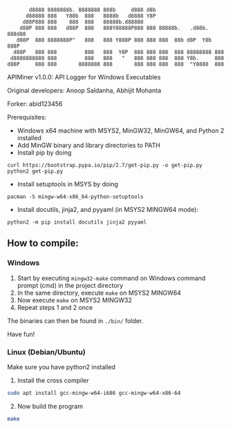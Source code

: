 
           d8888 8888888b. 8888888 888b     d888 d8b
          d88888 888   Y88b  888   8888b   d8888 Y8P
         d88P888 888    888  888   88888b.d88888
        d88P 888 888   d88P  888   888Y88888P888 888 88888b.   .d88b.  888d88
       d88P  888 8888888P"   888   888 Y888P 888 888 888  88b d8P  Y8b 888P
      d88P   888 888         888   888  Y8P  888 888 888  888 88888888 888
     d8888888888 888         888   888   "   888 888 888  888 Y8b.     888
    d88P     888 888       8888888 888       888 888 888  888  "Y8888  888

APIMiner v1.0.0: API Logger for Windows Executables

Original developers: Anoop Saldanha, Abhijit Mohanta

Forker: abid123456

Prerequisites:
- Windows x64 machine with MSYS2, MinGW32, MinGW64, and Python 2 installed
- Add MinGW binary and library directories to PATH
- Install pip by doing
```
curl https://bootstrap.pypa.io/pip/2.7/get-pip.py -o get-pip.py
python2 get-pip.py
```
- Install setuptools in MSYS by doing
```
pacman -S mingw-w64-x86_64-python-setuptools
```
- Install docutils, jinja2, and pyyaml (in MSYS2 MINGW64 mode):
```
python2 -m pip install docutils jinja2 pyyaml
```

## How to compile:
### Windows
1. Start by executing `mingw32-make` command on Windows command prompt (cmd) in the project directory
2. In the same directory, execute `make` on MSYS2 MINGW64
3. Now execute `make` on MSYS2 MINGW32
4. Repeat steps 1 and 2 once

The binaries can then be found in `./bin/` folder.

Have fun!

### Linux (Debian/Ubuntu)
Make sure you have python2 installed

1. Install the cross compiler
```bash
sudo apt install gcc-mingw-w64-i686 gcc-mingw-w64-x86-64
```
2. Now build the program 
```bash
make
```